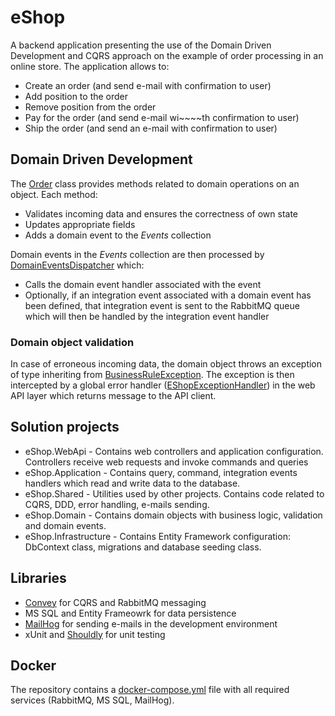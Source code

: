 # eShop

A backend application presenting the use of the Domain Driven Development and CQRS approach on the example of order processing in an online store. The application allows to:

- Create an order (and send e-mail with confirmation to user)
- Add position to the order
- Remove position from the order
- Pay for the order (and send e-mail wi~~~~th confirmation to user)
- Ship the order (and send an e-mail with confirmation to user)

## Domain Driven Development

The [Order](Source/eShop.Domain/Orders/Order.cs) class provides methods related to domain operations on an object. Each method:

- Validates incoming data and ensures the correctness of own state
- Updates appropriate fields
- Adds a domain event to the *Events* collection

Domain events in the *Events* collection are then processed by [DomainEventsDispatcher](Source/eShop.Shared/CQRS/DomainEventsDispatcher.cs) which:

- Calls the domain event handler associated with the event
- Optionally, if an integration event associated with a domain event has been defined, that integration event is sent to the RabbitMQ queue which will then be handled by the integration event handler

### Domain object validation

In case of erroneous incoming data, the domain object throws an exception of type inheriting from [BusinessRuleException](Source/eShop.Shared/DDD/Validation/BusinessRuleException.cs). The exception is then intercepted by a global error handler ([EShopExceptionHandler](Source~~~~/eShop.Shared/WebApi/ErrorHandling/EShopExceptionHandler.cs)) in the web API layer which returns message to the API client.

## Solution projects

- eShop.WebApi - Contains web controllers and application configuration. Controllers receive web requests and invoke commands and queries
- eShop.Application - Contains query, command, integration events handlers which read and write data to the database.
- eShop.Shared - Utilities used by other projects. Contains code related to CQRS, DDD, error handling, e-mails sending.
- eShop.Domain - Contains domain objects with business logic, validation and domain events.
- eShop.Infrastructure - Contains Entity Framework configuration: DbContext class, migrations and database seeding class.

## Libraries

- [Convey](https://github.com/snatch-dev/Convey) for CQRS and RabbitMQ messaging
- MS SQL and Entity Frameowrk for data persistence
- [MailHog](https://github.com/mailhog/MailHog) for sending e-mails in the development environment
- xUnit and [Shouldly](https://github.com/shouldly/shouldly) for unit testing

## Docker

The repository contains a [docker-compose.yml](Scripts/docker-compose.yml) file with all required services (RabbitMQ, MS SQL, MailHog).
